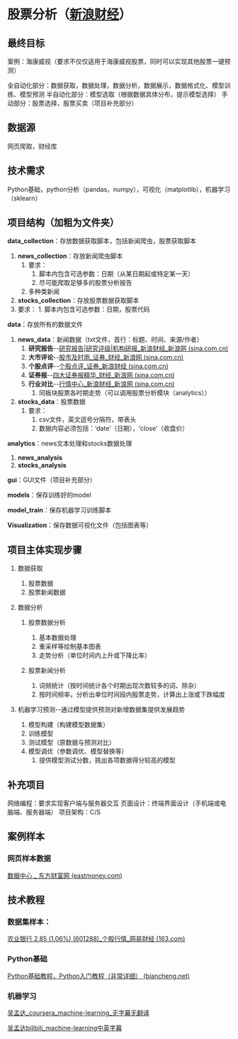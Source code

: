 # 股票分析（[新浪财经](https://finance.sina.com.cn/)）

## 最终目标
案例：海康威视（要求不仅仅适用于海康威视股票，同时可以实现其他股票一键预测）

全自动化部分：数据获取，数据处理，数据分析，数据展示，数据格式化、模型训练、模型预测
半自动化部分：模型选取（根据数据具体分布，提示模型选择）
手动部分：股票选择，股票买卖（项目补充部分）

## 数据源
网页爬取，财经库

## 技术需求
Python基础，python分析（pandas，numpy），可视化（matplotlib），机器学习（sklearn）

## 项目结构（加粗为文件夹）
**data_collection**：存放数据获取脚本，包括新闻爬虫，股票获取脚本
1. **news_collection**：存放新闻爬虫脚本
   1. 要求：
      1. 脚本内包含可选参数：日期（从某日期起或特定某一天）
      2. 尽可能爬取足够多的股票分析报告
   2. 多种类新闻
2. **stocks_collection**：存放股票数据获取脚本
  1. 要求：
    1. 脚本内包含可选参数：日期，股票代码

**data**：存放所有的数据文件

1. **news_data**：新闻数据（txt文件，首行：标题、时间、来源/作者）
   1. **研究报告**--[研究报告|研究评级|机构研报_新浪财经_新浪网 (sina.com.cn)](https://stock.finance.sina.com.cn/stock/go.php/vReport_List/kind/search/index.phtml?symbol=002415&t1=all)
   2. **大市评论**--[股市及时雨_证券_财经_新浪网 (sina.com.cn)](https://roll.finance.sina.com.cn/finance/zq1/gsjsy/index.shtml)
   3. **个股点评**--[个股点评_证券_新浪财经 (sina.com.cn)](http://finance.sina.com.cn/roll/index.d.html?cid=56588)
   4. **证券报**--[四大证券报精华_财经_新浪网 (sina.com.cn)](https://finance.sina.com.cn/focus/zqbjh/)
   5. **行业对比**--[行情中心_新浪财经_新浪网 (sina.com.cn)](https://vip.stock.finance.sina.com.cn/mkt/)
      1. 同板块股票各时期走势（可以调用股票分析模块（analytics））
2. **stocks_data**：股票数据
   1. 要求：
      1. csv文件，英文逗号分隔符，带表头
      2. 数据内容必须包括：‘date’（日期），‘close’（收盘价）

**analytics**：news文本处理和stocks数据处理

1.  **news_analysis**
2. **stocks_analysis**

**gui**：GUI文件（项目补充部分）

**models**：保存训练好的model

**model_train**：保存机器学习训练脚本

**Visualization**：保存数据可视化文件（包括图表等）

## 项目主体实现步骤

1. 数据获取

   1. 股票数据
   2. 股票新闻数据

2. 数据分析

   1. 股票数据分析
      1. 基本数据处理
      2. 重采样等绘制基本图表
      3. 走势分析（单位时间内上升或下降比率）

   1. 股票新闻分析
      1. 词频统计（按时间统计各个时期出现次数较多的词、除杂）
      2. 按时间频率，分析出单位时间段内股票走势，计算出上涨或下跌幅度

3. 机器学习预测--通过模型提供预测对新增数据集提供发展趋势

   1. 模型构建（构建模型数据集）
   2. 训练模型
   3. 测试模型（原数据与预测对比）
   4. 模型调优（参数调优、模型替换等）
      1. 提供模型测试分数，挑出各项数据得分较高的模型


## 补充项目

网络编程：要求实现客户端与服务器交互
页面设计：终端界面设计（手机端或电脑端、服务器端）
项目架构：C/S

 ## 案例样本

### 网页样本数据

[数据中心 _ 东方财富网 (eastmoney.com)](https://data.eastmoney.com/center/)


 ## 技术教程

### 数据集样本：

[农业银行 2.85 (1.06%) (601288)_个股行情_网易财经 (163.com)](http://quotes.money.163.com/trade/cjmx_601288.html)

 

### Python基础

[Python基础教程，Python入门教程（非常详细） (biancheng.net)](http://c.biancheng.net/python/)



### 机器学习

[吴孟达_coursera_machine-learning_无字幕无翻译](https://www.coursera.org/learn/machine-learning)

[吴孟达bilibili_machine-learning中英字幕](https://www.bilibili.com/video/BV1Pa411X76s)